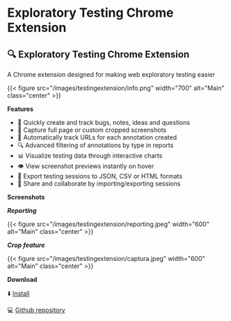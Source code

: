 # Exploratory Testing Chrome Extension


## 🔍 Exploratory Testing Chrome Extension

A Chrome extension designed for making web exploratory testing easier

{{< figure src="/images/testingextension/info.png" width="700" alt="Main" class="center" >}}

**Features**

- 🐛 Quickly create and track bugs, notes, ideas and questions
- 📸 Capture full page or custom cropped screenshots
- 🔗 Automatically track URLs for each annotation created
- 🔍 Advanced filtering of annotations by type in reports  
- 📊 Visualize testing data through interactive charts
- 👁️ View screenshot previews instantly on hover
- 💾 Export testing sessions to JSON, CSV or HTML formats
- 🤝 Share and collaborate by importing/exporting sessions

**Screenshots**

***Reporting***

{{< figure src="/images/testingextension/reporting.jpeg" width="600" alt="Main" class="center" >}}

***Crop feature***

{{< figure src="/images/testingextension/captura.jpeg" width="600" alt="Main" class="center" >}}

**Download**

⬇️ [Install](https://chromewebstore.google.com/detail/exploratory-testing/khigmghadjljgjpamimgjjmpmlbgmekj)  

💻 [Github repository](https://github.com/morvader/ExploratoryTestingChromeExtension)
